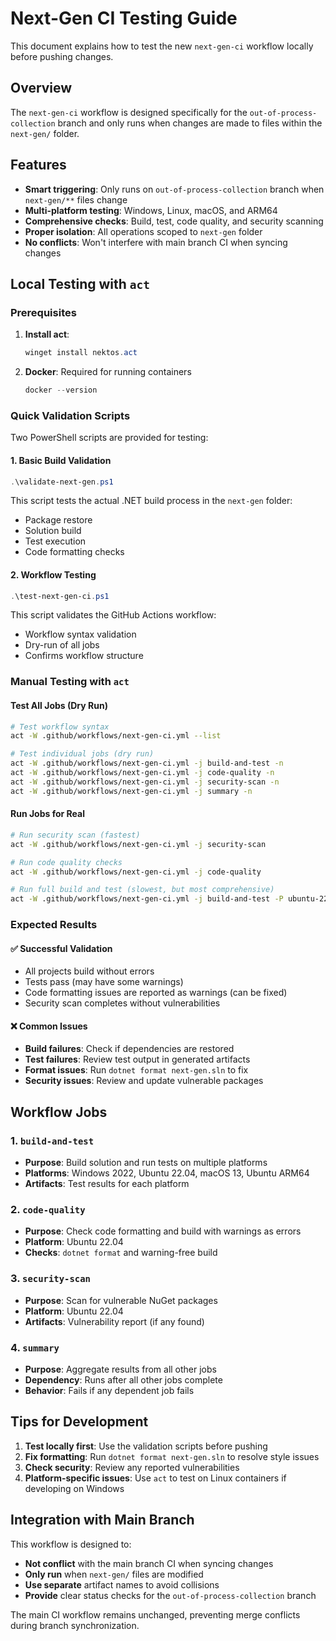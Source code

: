 # Next-Gen CI Testing Guide

This document explains how to test the new `next-gen-ci` workflow locally before pushing changes.

## Overview

The `next-gen-ci` workflow is designed specifically for the `out-of-process-collection` branch and only runs when changes are made to files within the `next-gen/` folder.

## Features

- **Smart triggering**: Only runs on `out-of-process-collection` branch when `next-gen/**` files change
- **Multi-platform testing**: Windows, Linux, macOS, and ARM64
- **Comprehensive checks**: Build, test, code quality, and security scanning
- **Proper isolation**: All operations scoped to `next-gen` folder
- **No conflicts**: Won't interfere with main branch CI when syncing changes

## Local Testing with `act`

### Prerequisites

1. **Install act**: 
   ```powershell
   winget install nektos.act
   ```

2. **Docker**: Required for running containers
   ```powershell
   docker --version
   ```

### Quick Validation Scripts

Two PowerShell scripts are provided for testing:

#### 1. Basic Build Validation
```powershell
.\validate-next-gen.ps1
```
This script tests the actual .NET build process in the `next-gen` folder:
- Package restore
- Solution build  
- Test execution
- Code formatting checks

#### 2. Workflow Testing
```powershell
.\test-next-gen-ci.ps1
```
This script validates the GitHub Actions workflow:
- Workflow syntax validation
- Dry-run of all jobs
- Confirms workflow structure

### Manual Testing with `act`

#### Test All Jobs (Dry Run)
```bash
# Test workflow syntax
act -W .github/workflows/next-gen-ci.yml --list

# Test individual jobs (dry run)
act -W .github/workflows/next-gen-ci.yml -j build-and-test -n
act -W .github/workflows/next-gen-ci.yml -j code-quality -n
act -W .github/workflows/next-gen-ci.yml -j security-scan -n
act -W .github/workflows/next-gen-ci.yml -j summary -n
```

#### Run Jobs for Real
```bash
# Run security scan (fastest)
act -W .github/workflows/next-gen-ci.yml -j security-scan

# Run code quality checks
act -W .github/workflows/next-gen-ci.yml -j code-quality

# Run full build and test (slowest, but most comprehensive)
act -W .github/workflows/next-gen-ci.yml -j build-and-test -P ubuntu-22.04=catthehacker/ubuntu:act-22.04
```

### Expected Results

#### ✅ Successful Validation
- All projects build without errors
- Tests pass (may have some warnings)
- Code formatting issues are reported as warnings (can be fixed)
- Security scan completes without vulnerabilities

#### ❌ Common Issues
- **Build failures**: Check if dependencies are restored
- **Test failures**: Review test output in generated artifacts
- **Format issues**: Run `dotnet format next-gen.sln` to fix
- **Security issues**: Review and update vulnerable packages

## Workflow Jobs

### 1. `build-and-test`
- **Purpose**: Build solution and run tests on multiple platforms
- **Platforms**: Windows 2022, Ubuntu 22.04, macOS 13, Ubuntu ARM64
- **Artifacts**: Test results for each platform

### 2. `code-quality`
- **Purpose**: Check code formatting and build with warnings as errors
- **Platform**: Ubuntu 22.04
- **Checks**: `dotnet format` and warning-free build

### 3. `security-scan`
- **Purpose**: Scan for vulnerable NuGet packages
- **Platform**: Ubuntu 22.04
- **Artifacts**: Vulnerability report (if any found)

### 4. `summary`
- **Purpose**: Aggregate results from all other jobs
- **Dependency**: Runs after all other jobs complete
- **Behavior**: Fails if any dependent job fails

## Tips for Development

1. **Test locally first**: Use the validation scripts before pushing
2. **Fix formatting**: Run `dotnet format next-gen.sln` to resolve style issues
3. **Check security**: Review any reported vulnerabilities
4. **Platform-specific issues**: Use `act` to test on Linux containers if developing on Windows

## Integration with Main Branch

This workflow is designed to:
- **Not conflict** with the main branch CI when syncing changes
- **Only run** when `next-gen/` files are modified
- **Use separate** artifact names to avoid collisions
- **Provide** clear status checks for the `out-of-process-collection` branch

The main CI workflow remains unchanged, preventing merge conflicts during branch synchronization.
